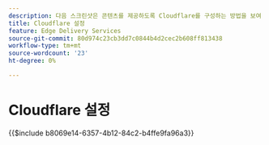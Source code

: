 ```yaml
---
description: 다음 스크린샷은 콘텐츠를 제공하도록 Cloudflare를 구성하는 방법을 보여 줍니다.  필수 설정은 빨간색 원으로 표시됩니다.
title: Cloudflare 설정
feature: Edge Delivery Services
source-git-commit: 80d974c23cb3dd7c0844b4d2cec2b608ff813438
workflow-type: tm+mt
source-wordcount: '23'
ht-degree: 0%

---
```


# Cloudflare 설정

{{$include b8069e14-6357-4b12-84c2-b4ffe9fa96a3}}